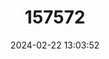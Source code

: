 ---
title: "157572"
category: "Limoniscus violaceus"
draft: false
date: 2024-02-22 13:03:52
languages:
  English: ["Violet Click Beetle"]
---